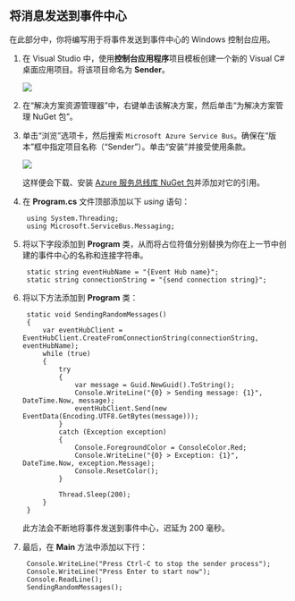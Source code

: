 ﻿## 将消息发送到事件中心

在此部分中，你将编写用于将事件发送到事件中心的 Windows 控制台应用。

1. 在 Visual Studio 中，使用**控制台应用程序**项目模板创建一个新的 Visual C# 桌面应用项目。将该项目命名为 **Sender**。

   	![][7]

2. 在“解决方案资源管理器”中，右键单击该解决方案，然后单击“为解决方案管理 NuGet 包”。

3. 单击“浏览”选项卡，然后搜索 `Microsoft Azure Service Bus`。确保在“版本”框中指定项目名称（“Sender”）。单击“安装”并接受使用条款。

	![][8]

	这样便会下载、安装 <a href="https://www.nuget.org/packages/WindowsAzure.ServiceBus/">Azure 服务总线库 NuGet 包</a>并添加对它的引用。

4. 在 **Program.cs** 文件顶部添加以下  *using* 语句：


    	using System.Threading;
    	using Microsoft.ServiceBus.Messaging;


5. 将以下字段添加到 **Program** 类，从而将占位符值分别替换为你在上一节中创建的事件中心的名称和连接字符串。

    	static string eventHubName = "{Event Hub name}";
    	static string connectionString = "{send connection string}";

6. 将以下方法添加到 **Program** 类：

    	static void SendingRandomMessages()
    	{
    	    var eventHubClient = EventHubClient.CreateFromConnectionString(connectionString, eventHubName);
    	    while (true)
    	    {
    	        try
    	        {
    	            var message = Guid.NewGuid().ToString();
    	            Console.WriteLine("{0} > Sending message: {1}", DateTime.Now, message);
    	            eventHubClient.Send(new EventData(Encoding.UTF8.GetBytes(message)));
    	        }
    	        catch (Exception exception)
    	        {
    	            Console.ForegroundColor = ConsoleColor.Red;
    	            Console.WriteLine("{0} > Exception: {1}", DateTime.Now, exception.Message);
    	            Console.ResetColor();
    	        }
    
    	        Thread.Sleep(200);
    	    }
    	}

	此方法会不断地将事件发送到事件中心，迟延为 200 毫秒。

7. 最后，在 **Main** 方法中添加以下行：

    	Console.WriteLine("Press Ctrl-C to stop the sender process");
    	Console.WriteLine("Press Enter to start now");
    	Console.ReadLine();
    	SendingRandomMessages();


<!-- Images -->
[7]: ./media/service-bus-event-hubs-getstarted/create-sender-csharp1.png
[8]: ./media/service-bus-event-hubs-getstarted/create-sender-csharp2.png
[9]: ./media/service-bus-event-hubs-getstarted/create-sender-csharp3.png
<!--HONumber=41-->
